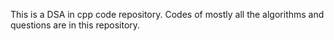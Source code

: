 This is a DSA in cpp code repository. Codes of mostly all the algorithms and questions are in this repository. 
